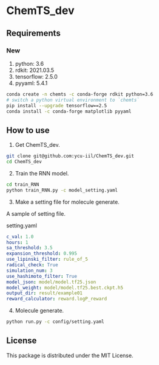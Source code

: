 # ChemTS_dev

## Requirements

### New

1. python: 3.6
2. rdkit: 2021.03.5
3. tensorflow: 2.5.0
4. pyyaml: 5.4.1

```bash
conda create -n chemts -c conda-forge rdkit python=3.6
# switch a python virtual environment to `chemts`
pip install --upgrade tensorflow==2.5
conda install -c conda-forge matplotlib pyyaml
```

## How to use

1. Get ChemTS_dev.

```bash
git clone git@github.com:ycu-iil/ChemTS_dev.git
cd ChemTS_dev
```

2. Train the RNN model.

```bash
cd train_RNN
python train_RNN.py -c model_setting.yaml
```

3. Make a setting file for molecule generate.

A sample of setting file.

setting.yaml

```yaml
c_val: 1.0
hours: 1
sa_threshold: 3.5
expansion_threshold: 0.995
use_lipinski_filter: rule_of_5
radical_check: True
simulation_num: 3
use_hashimoto_filter: True
model_json: model/model.tf25.json
model_weight: model/model.tf25.best.ckpt.h5
output_dir: result/example01
reward_calculator: reward.logP_reward
```

4. Molecule generate.

```bash
python run.py -c config/setting.yaml
```

## License

This package is distributed under the MIT License.
